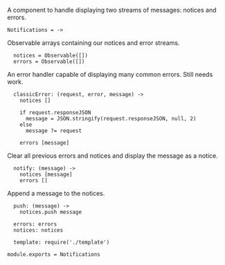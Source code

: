 A component to handle displaying two streams of messages: notices and errors.

    Notifications = ->

Observable arrays containing our notices and error streams.

      notices = Observable([])
      errors = Observable([])

An error handler capable of displaying many common errors. Still needs work.

      classicError: (request, error, message) ->
        notices []

        if request.responseJSON
          message = JSON.stringify(request.responseJSON, null, 2)
        else
          message ?= request

        errors [message]

Clear all previous errors and notices and display the message as a notice.

      notify: (message) ->
        notices [message]
        errors []

Append a message to the notices.

      push: (message) ->
        notices.push message

      errors: errors
      notices: notices

      template: require('./template')

    module.exports = Notifications
